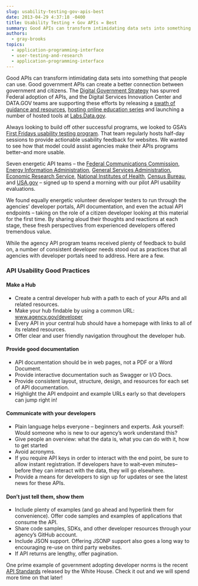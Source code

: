 ```yaml
---
slug: usability-testing-gov-apis-best
date: 2013-04-29 4:37:18 -0400
title: Usability Testing + Gov APIs = Best
summary: Good APIs can transform intimidating data sets into something that people can use. Good government APIs can create a better connection between government and citizens. The Digital Government Strategy has spurred Federal adoption of APIs, and the Digital Services Innovation Center and DATA.GOV teams are supporting these efforts by releasing a swath of guidance and
authors:
  - gray-brooks
topics:
  - application-programming-interface
  - user-testing-and-research
  - application-programming-interface
---
```


Good APIs can transform intimidating data sets into something that people can use. Good government APIs can create a better connection between government and citizens. The [Digital Government Strategy](http://www.whitehouse.gov/sites/default/files/omb/egov/digital-government/digital-government.html) has spurred Federal adoption of APIs, and the Digital Services Innovation Center and DATA.GOV teams are supporting these efforts by releasing a [swath of guidance and resources](http://www.howto.gov/mobile/apis-in-government "api resources"), [hosting online education series](http://www.howto.gov/training/on-demand#apis-and-data "api webinars") and launching a number of hosted tools at [Labs.Data.gov](http://labs.data.gov/ "labs.data.gov").

Always looking to build off other successful programs, we looked to GSA’s [First Fridays usability testing program](http://www.howto.gov/web-content/usability/first-fridays "first fridays program"). That team regularly hosts half-day sessions to provide actionable usability feedback for websites. We wanted to see how that model could assist agencies make their APIs programs better–and more usable.
  
Seven energetic API teams – the [Federal Communications Commission](http://www.broadbandmap.gov/developer "fcc apis"), [Energy Information Administration](http://www.eia.gov/developer/ "EIA developer page"), [General Services Administration](http://search.digitalgov.gov/developer/ "usasearch api"), [Economic Research Service](http://www.ers.usda.gov/developer.aspx "ERS developer hub"), [National Institutes of Health](http://pillbox.nlm.nih.gov/developer.html "NIH API"), [Census Bureau](http://www.census.gov/developers), and [USA.gov](http://www.usa.gov/About/developer-resources/developers.shtml "USA.gov developer hub") – signed up to spend a morning with our pilot API usability evaluations.

We found equally energetic volunteer developer testers to run through the agencies’ developer portals, API documentation, and even the actual API endpoints – taking on the role of a citizen developer looking at this material for the first time. By sharing aloud their thoughts and reactions at each stage, these fresh perspectives from experienced developers offered tremendous value.

While the agency API program teams received plenty of feedback to build on, a number of consistent developer needs stood out as practices that all agencies with developer portals need to address. Here are a few.

### API Usability Good Practices

#### Make a Hub

  * Create a central developer hub with a path to each of your APIs and all related resources.
  * Make your hub findable by using a common URL: www.agency.gov/developer
  * Every API in your central hub should have a homepage with links to all of its related resources.
  * Offer clear and user friendly navigation throughout the developer hub.

#### Provide good documentation

  * API documentation should be in web pages, not a PDF or a Word Document.
  * Provide interactive documentation such as Swagger or I/O Docs.
  * Provide consistent layout, structure, design, and resources for each set of API documentation.
  * Highlight the API endpoint and example URLs early so that developers can jump right in!

#### Communicate with your developers

  * Plain language helps everyone – beginners and experts. Ask yourself: Would someone who is new to our agency’s work understand this?
  * Give people an overview: what the data is, what you can do with it, how to get started
  * Avoid acronyms.
  * If you require API keys in order to interact with the end point, be sure to allow instant registration. If developers have to wait–even minutes–before they can interact with the data, they will go elsewhere.
  * Provide a means for developers to sign up for updates or see the latest news for these APIs.

#### Don’t just tell them, show them

  * Include plenty of examples (and go ahead and hyperlink them for convenience). Offer code samples and examples of applications that consume the API.
  * Share code samples, SDKs, and other developer resources through your agency’s GitHub account.
  * Include JSON support. Offering JSONP support also goes a long way to encouraging re-use on third party websites.
  * If API returns are lengthy, offer pagination.

One prime example of government adopting developer norms is the recent [API Standards](https://github.com/WhiteHouse/api-standards "white house api standards") released by the White House. Check it out and we will spend more time on that later!